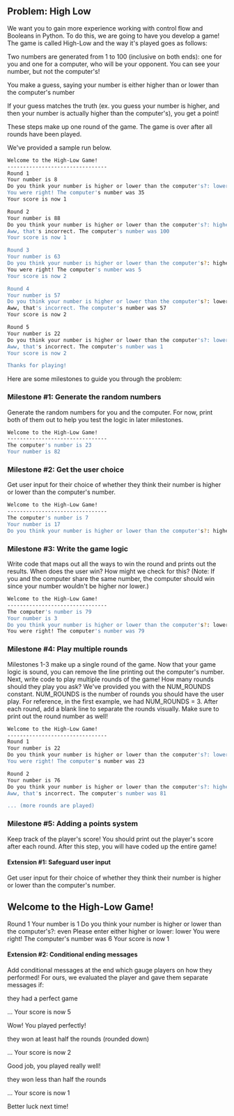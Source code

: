 ## Problem: High Low

We want you to gain more experience working with control flow and Booleans in Python. To do this, we are going to have you develop a game! The game is called High-Low and the way it's played goes as follows:

Two numbers are generated from 1 to 100 (inclusive on both ends): one for you and one for a computer, who will be your opponent. You can see your number, but not the computer's!

You make a guess, saying your number is either higher than or lower than the computer's number

If your guess matches the truth (ex. you guess your number is higher, and then your number is actually higher than the computer's), you get a point!

These steps make up one round of the game. The game is over after all rounds have been played.

We've provided a sample run below. 

```bash
Welcome to the High-Low Game!
--------------------------------
Round 1
Your number is 8
Do you think your number is higher or lower than the computer's?: lower
You were right! The computer's number was 35
Your score is now 1

Round 2
Your number is 88
Do you think your number is higher or lower than the computer's?: higher
Aww, that's incorrect. The computer's number was 100
Your score is now 1

Round 3
Your number is 63
Do you think your number is higher or lower than the computer's?: higher
You were right! The computer's number was 5
Your score is now 2

Round 4
Your number is 57
Do you think your number is higher or lower than the computer's?: lower
Aww, that's incorrect. The computer's number was 57
Your score is now 2

Round 5
Your number is 22
Do you think your number is higher or lower than the computer's?: lower
Aww, that's incorrect. The computer's number was 1
Your score is now 2

Thanks for playing!
```

Here are some milestones to guide you through the problem:

### Milestone #1: Generate the random numbers

Generate the random numbers for you and the computer. For now, print both of them out to help you test the logic in later milestones.

```bash
Welcome to the High-Low Game!
--------------------------------
The computer's number is 23
Your number is 82
```

### Milestone #2: Get the user choice

Get user input for their choice of whether they think their number is higher or lower than the computer's number.
```bash
Welcome to the High-Low Game!
--------------------------------
The computer's number is 7
Your number is 17
Do you think your number is higher or lower than the computer's?: higher
```

### Milestone #3: Write the game logic

Write code that maps out all the ways to win the round and prints out the results. When does the user win? How might we check for this? (Note: If you and the computer share the same number, the computer should win since your number wouldn't be higher nor lower.)

```bash
Welcome to the High-Low Game!
--------------------------------
The computer's number is 79
Your number is 3
Do you think your number is higher or lower than the computer's?: lower
You were right! The computer's number was 79
```

### Milestone #4: Play multiple rounds

Milestones 1-3 make up a single round of the game. Now that your game logic is sound, you can remove the line printing out the computer's number. Next, write code to play multiple rounds of the game! How many rounds should they play you ask? We've provided you with the NUM_ROUNDS constant. NUM_ROUNDS is the number of rounds you should have the user play. For reference, in the first example, we had NUM_ROUNDS = 3. After each round, add a blank line to separate the rounds visually. Make sure to print out the round number as well!

```bash
Welcome to the High-Low Game!
--------------------------------
Round 1
Your number is 22
Do you think your number is higher or lower than the computer's?: lower
You were right! The computer's number was 23

Round 2
Your number is 76
Do you think your number is higher or lower than the computer's?: higher
Aww, that's incorrect. The computer's number was 81

... (more rounds are played)
```

### Milestone #5: Adding a points system

Keep track of the player's score! You should print out the player's score after each round. After this step, you will have coded up the entire game!

#### Extension #1: Safeguard user input

Get user input for their choice of whether they think their number is higher or lower than the computer's number.

Welcome to the High-Low Game!
--------------------------------
Round 1
Your number is 1
Do you think your number is higher or lower than the computer's?: even
Please enter either higher or lower: lower
You were right! The computer's number was 6
Your score is now 1

#### Extension #2: Conditional ending messages

Add conditional messages at the end which gauge players on how they performed! For ours, we evaluated the player and gave them separate messages if:

they had a perfect game

...
Your score is now 5

Wow! You played perfectly!

they won at least half the rounds (rounded down)

...
Your score is now 2

Good job, you played really well!

they won less than half the rounds

...
Your score is now 1

Better luck next time!